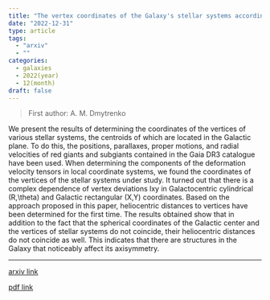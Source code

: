 ```yaml
---
title: "The vertex coordinates of the Galaxy's stellar systems according to the Gaia DR3 catalogue"
date: "2022-12-31"
type: article
tags:
  - "arxiv"
  - ""
categories:
  - galaxies
  - 2022(year)
  - 12(month)
draft: false
---
```


> First author: A. M. Dmytrenko

 We present the results of determining the coordinates of the vertices of
various stellar systems, the centroids of which are located in the Galactic
plane. To do this, the positions, parallaxes, proper motions, and radial
velocities of red giants and subgiants contained in the Gaia DR3 catalogue have
been used. When determining the components of the deformation velocity tensors
in local coordinate systems, we found the coordinates of the vertices of the
stellar systems under study. It turned out that there is a complex dependence
of vertex deviations lxy in Galactocentric cylindrical (R,\theta) and Galactic
rectangular (X,Y) coordinates. Based on the approach proposed in this paper,
heliocentric distances to vertices have been determined for the first time. The
results obtained show that in addition to the fact that the spherical
coordinates of the Galactic center and the vertices of stellar systems do not
coincide, their heliocentric distances do not coincide as well. This indicates
that there are structures in the Galaxy that noticeably affect its axisymmetry.

---
[arxiv link](http://arxiv.org/abs/2301.00203v1)

[pdf link](http://arxiv.org/pdf/2301.00203v1)